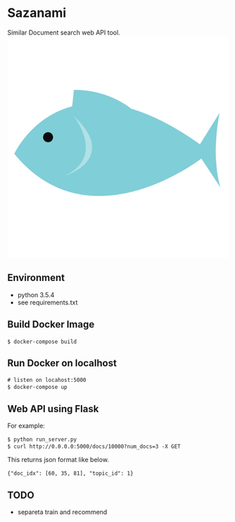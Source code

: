 # Sazanami

Similar Document search web API tool.
![fish](./fish.jpg)


## Environment
- python 3.5.4 
- see requirements.txt  

## Build Docker Image
```
$ docker-compose build
```
## Run Docker on localhost

```
# listen on locahost:5000
$ docker-compose up
```

## Web API using Flask

For example:

```
$ python run_server.py
$ curl http://0.0.0.0:5000/docs/10000?num_docs=3 -X GET
```

This returns json format like below.

```
{"doc_idx": [60, 35, 81], "topic_id": 1}
```

## TODO
- separeta train and recommend